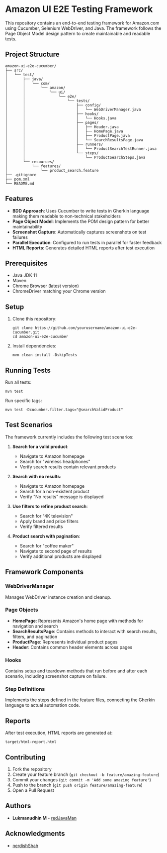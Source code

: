 # Amazon UI E2E Testing Framework

This repository contains an end-to-end testing framework for Amazon.com using Cucumber, Selenium WebDriver, and Java. The framework follows the Page Object Model design pattern to create maintainable and readable tests.

## Project Structure

```
amazon-ui-e2e-cucumber/
├── src/
│   └── test/
│       ├── java/
│       │   └── com/
│       │       └── amazon/
│       │           └── ui/
│       │               └── e2e/
│       │                   └── tests/
│       │                       ├── config/
│       │                       │   └── WebDriverManager.java
│       │                       ├── hooks/
│       │                       │   └── Hooks.java
│       │                       ├── pages/
│       │                       │   ├── Header.java
│       │                       │   ├── HomePage.java
│       │                       │   ├── ProductPage.java
│       │                       │   └── SearchResultsPage.java
│       │                       ├── runners/
│       │                       │   └── ProductSearchTestRunner.java
│       │                       └── steps/
│       │                           └── ProductSearchSteps.java
│       └── resources/
│           └── features/
│               └── product_search.feature
├── .gitignore
├── pom.xml
└── README.md
```

## Features

- **BDD Approach**: Uses Cucumber to write tests in Gherkin language making them readable to non-technical stakeholders
- **Page Object Model**: Implements the POM design pattern for better maintainability
- **Screenshot Capture**: Automatically captures screenshots on test failures
- **Parallel Execution**: Configured to run tests in parallel for faster feedback
- **HTML Reports**: Generates detailed HTML reports after test execution

## Prerequisites

- Java JDK 11
- Maven
- Chrome Browser (latest version)
- ChromeDriver matching your Chrome version

## Setup

1. Clone this repository:
   ```
   git clone https://github.com/yourusername/amazon-ui-e2e-cucumber.git
   cd amazon-ui-e2e-cucumber
   ```

2. Install dependencies:
   ```
   mvn clean install -DskipTests
   ```

## Running Tests

Run all tests:
```
mvn test
```

Run specific tags:
```
mvn test -Dcucumber.filter.tags="@searchValidProduct"
```

## Test Scenarios

The framework currently includes the following test scenarios:

1. **Search for a valid product**:
   - Navigate to Amazon homepage
   - Search for "wireless headphones"
   - Verify search results contain relevant products

2. **Search with no results**:
   - Navigate to Amazon homepage
   - Search for a non-existent product
   - Verify "No results" message is displayed

3. **Use filters to refine product search**:
   - Search for "4K television"
   - Apply brand and price filters
   - Verify filtered results

4. **Product search with pagination**:
   - Search for "coffee maker"
   - Navigate to second page of results
   - Verify additional products are displayed

## Framework Components

### WebDriverManager

Manages WebDriver instance creation and cleanup.

### Page Objects

- **HomePage**: Represents Amazon's home page with methods for navigation and search
- **SearchResultsPage**: Contains methods to interact with search results, filters, and pagination
- **ProductPage**: Represents individual product pages
- **Header**: Contains common header elements across pages

### Hooks

Contains setup and teardown methods that run before and after each scenario, including screenshot capture on failure.

### Step Definitions

Implements the steps defined in the feature files, connecting the Gherkin language to actual automation code.

## Reports

After test execution, HTML reports are generated at:
```
target/html-report.html
```

## Contributing

1. Fork the repository
2. Create your feature branch (`git checkout -b feature/amazing-feature`)
3. Commit your changes (`git commit -m 'Add some amazing feature'`)
4. Push to the branch (`git push origin feature/amazing-feature`)
5. Open a Pull Request

## Authors
- **Lukmanudhin M**  - [redJavaMan](https://github.com/redJavaMan)

## Acknowledgments
- [nerdishShah](https://github.com/nerdishShah)
